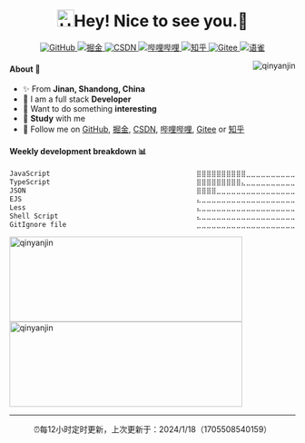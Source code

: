 <h1 align="center"><img src="https://emojis.slackmojis.com/emojis/images/1531849430/4246/blob-sunglasses.gif?1531849430" width="30" alt='Hello'/>Hey! Nice to see you.👋</h1>
<p align="center">
    <a target="_blank" href="https://github.com/JuvenileQ">
        <img alt="GitHub" src="https://img.shields.io/badge/GitHub-JuvenileQ-d7d7d7?logo=github" />
    </a>
    <a target="_blank" href="https://juejin.cn/user/4187374087573293">
        <img alt="掘金" src="https://img.shields.io/badge/掘 金-Juvenile丶-2689f3?logo=juejin" />
    </a>
    <a target="_blank" href="https://blog.csdn.net/qq_37424916">
        <img alt="CSDN" src="https://img.shields.io/badge/CSDN-秦 延 金-fc5531?logo=csdn&logoColor=fff" />
    </a>
    <a target="_blank" href="https://space.bilibili.com/303638383">
        <img alt="哔哩哔哩" src="https://img.shields.io/badge/哔哩哔哩-Juvenile丶Q-fa719a?logo=bilibili&logoColor=fff" />
    </a>
    <a target="_blank" href="https://www.zhihu.com/people/qinyanjin">
        <img alt="知乎" src="https://img.shields.io/badge/知乎-秦 始 皇-2689f3?logo=zhihu&logoColor=fff" />
    </a>
    <a target="_blank" href="https://gitee.com/qinyanjin">
        <img alt="Gitee" src="https://img.shields.io/badge/Gitee-秦 延 金-c51a29?logo=gitee&logoColor=fff" />
    </a>
    <a target="_blank" href="https://www.yuque.com/qinyanjin">
        <img alt="语雀" src="https://img.shields.io/badge/语 雀-Juvenile丶🐳-4fc36d?logo=yuque&logoColor=fff" />
    </a>
</p>


<a target="_blank" href="https://github.com/JuvenileQ">
    <div align="right" >
        <img align="right" src="https://access-counter-a25rw2wtg-qinyanjin.vercel.app/api/counter?name=JuvenileQ&theme=001&length=8" alt="qinyanjin" />
    </div>
</a>


#### About 👋

- ✨ From **Jinan, Shandong, China**
- 🌵 I am a full stack **Developer**
- 💬 Want to do something **interesting**
- 🌈 **Study** with me
- 🌱 Follow me on [GitHub](https://github.com/JuvenileQ), [掘金](https://juejin.cn/user/4187374087573293), [CSDN](https://blog.csdn.net/qq_37424916), [哔哩哔哩](https://space.bilibili.com/303638383), [Gitee](https://gitee.com/qinyanjin) or [知乎](https://www.zhihu.com/people/qinyanjin)


#### Weekly development breakdown 📊

<!--START_SECTION:Qin-->

```css
JavaScript                                    ⣿⣿⣿⣿⣿⣿⣿⣿⣿⣿⣀⣀⣀⣀⣀⣀⣀⣀⣀⣀⣀⣀⣀⣀⣀   39.18 %
TypeScript                                    ⣿⣿⣿⣿⣿⣿⣿⣿⣿⣄⣀⣀⣀⣀⣀⣀⣀⣀⣀⣀⣀⣀⣀⣀⣀   38.33 %
JSON                                          ⣿⣿⣿⣿⣀⣀⣀⣀⣀⣀⣀⣀⣀⣀⣀⣀⣀⣀⣀⣀⣀⣀⣀⣀⣀   15.55 %
EJS                                           ⣄⣀⣀⣀⣀⣀⣀⣀⣀⣀⣀⣀⣀⣀⣀⣀⣀⣀⣀⣀⣀⣀⣀⣀⣀   02.00 %
Less                                          ⣄⣀⣀⣀⣀⣀⣀⣀⣀⣀⣀⣀⣀⣀⣀⣀⣀⣀⣀⣀⣀⣀⣀⣀⣀   01.77 %
Shell Script                                  ⣄⣀⣀⣀⣀⣀⣀⣀⣀⣀⣀⣀⣀⣀⣀⣀⣀⣀⣀⣀⣀⣀⣀⣀⣀   01.45 %
GitIgnore file                                ⣀⣀⣀⣀⣀⣀⣀⣀⣀⣀⣀⣀⣀⣀⣀⣀⣀⣀⣀⣀⣀⣀⣀⣀⣀   00.55 %
```

<!--END_SECTION:Qin-->


<p>
    <a target="_blank" href="https://github.com/JuvenileQ">
        <img width=410px height=150px alt='qinyanjin' src="https://github-readme-stats-theta-murex.vercel.app/api?username=JuvenileQ&hide_title=true&locale=cn&hide_rank=true&show_icons=true&include_all_commits=true&count_private=true"/>
    </a>
     <a target="_blank" href="https://github.com/JuvenileQ">
        <img width=410px height=150px alt='qinyanjin' src="https://github-readme-stats-theta-murex.vercel.app/api/top-langs?username=JuvenileQ&layout=compact&hide_title=true&langs_count=6&locale=cn&include_all_commits=true&count_private=true"/>
    </a>
</p>

---

<p align="center">
    ⏰每12小时定时更新，上次更新于：2024/1/18（1705508540159）
</p>

